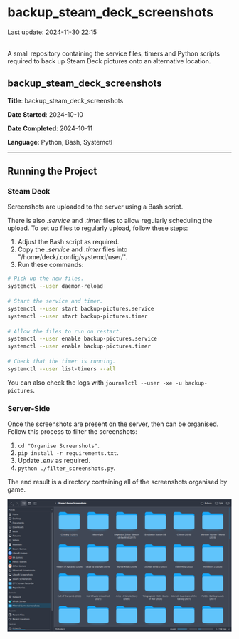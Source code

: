 # backup_steam_deck_screenshots

Last update: 2024-11-30 22:15
<br><br>

A small repository containing the service files, timers and Python scripts required to back up Steam Deck pictures onto an alternative location.

## backup_steam_deck_screenshots

**Title**: backup_steam_deck_screenshots

**Date Started**: 2024-10-10

**Date Completed**: 2024-10-11

**Language**: Python, Bash, Systemctl

---

## Running the Project

### Steam Deck

Screenshots are uploaded to the server using a Bash script.

There is also *.service* and *.timer* files to allow regularly scheduling the upload. To set up files to regularly upload, follow these steps:

1. Adjust the Bash script as required.
2. Copy the *.service* and *.timer* files into "/home/deck/.config/systemd/user/".
3. Run these commands:

```bash
# Pick up the new files.
systemctl --user daemon-reload

# Start the service and timer.
systemctl --user start backup-pictures.service
systemctl --user start backup-pictures.timer

# Allow the files to run on restart.
systemctl --user enable backup-pictures.service
systemctl --user enable backup-pictures.timer

# Check that the timer is running.
systemctl --user list-timers --all
```

You can also check the logs with ` journalctl --user -xe -u backup-pictures `.

### Server-Side

Once the screenshots are present on the server, then can be organised. Follow this process to filter the screenshots:

1. ` cd "Organise Screenshots" `.
2. ` pip install -r requirements.txt `.
3. Update *.env* as required.
4. ` python ./filter_screenshots.py `.

The end result is a directory containing all of the screenshots organised by game.

![Filtered Screenshots directory](Images/Filtered%20Screenshots.png)

